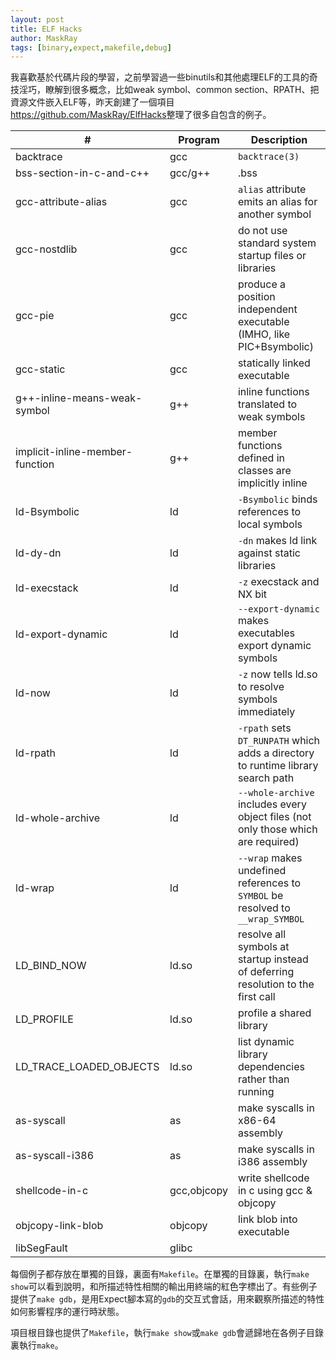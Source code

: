 ```yaml
---
layout: post
title: ELF Hacks
author: MaskRay
tags: [binary,expect,makefile,debug]
---
```


我喜歡基於代碼片段的學習，之前學習過一些binutils和其他處理ELF的工具的奇技淫巧，瞭解到很多概念，比如weak symbol、common section、RPATH、把資源文件嵌入ELF等，昨天創建了一個項目<https://github.com/MaskRay/ElfHacks>整理了很多自包含的例子。

<!-- more -->

| #                               | Program     | Description                                                                       |
| -----------------------------   | ----------- | --------------------------------------------------------------------------------- |
| backtrace                       | gcc         | `backtrace(3)`                                                                    |
| bss-section-in-c-and-c++        | gcc/g++     | .bss                                                                              |
| gcc-attribute-alias             | gcc         | `alias` attribute emits an alias for another symbol                               |
| gcc-nostdlib                    | gcc         | do not use standard system startup files or libraries                             |
| gcc-pie                         | gcc         | produce a position independent executable (IMHO, like PIC+Bsymbolic)              |
| gcc-static                      | gcc         | statically linked executable                                                      |
| g++-inline-means-weak-symbol    | g++         | inline functions translated to weak symbols                                       |
| implicit-inline-member-function | g++         | member functions defined in classes are implicitly inline                         |
| ld-Bsymbolic                    | ld          | `-Bsymbolic` binds references to local symbols                                    |
| ld-dy-dn                        | ld          | `-dn` makes ld link against static libraries                                      |
| ld-execstack                    | ld          | `-z` execstack and NX bit                                                         |
| ld-export-dynamic               | ld          | `--export-dynamic` makes executables export dynamic symbols                       |
| ld-now                          | ld          | `-z` now tells ld.so to resolve symbols immediately                               |
| ld-rpath                        | ld          | `-rpath` sets `DT_RUNPATH` which adds a directory to runtime library search path  |
| ld-whole-archive                | ld          | `--whole-archive` includes every object files (not only those which are required) |
| ld-wrap                         | ld          | `--wrap` makes undefined references to `SYMBOL` be resolved to `__wrap_SYMBOL`    |
| LD\_BIND\_NOW                   | ld.so       | resolve all symbols at startup instead of deferring resolution to the first call  |
| LD\_PROFILE                     | ld.so       | profile a shared library                                                          |
| LD\_TRACE\_LOADED\_OBJECTS      | ld.so       | list dynamic library dependencies rather than running                             |
| as-syscall                      | as          | make syscalls in x86-64 assembly                                                  |
| as-syscall-i386                 | as          | make syscalls in i386 assembly                                                    |
| shellcode-in-c                  | gcc,objcopy | write shellcode in c using gcc & objcopy                                          |
| objcopy-link-blob               | objcopy     | link blob into executable                                                         |
| libSegFault                     | glibc       |                                                                                   |

每個例子都存放在單獨的目錄，裏面有`Makefile`。在單獨的目錄裏，執行`make show`可以看到說明，和所描述特性相關的輸出用終端的紅色字標出了。有些例子提供了`make gdb`，是用Expect腳本寫的`gdb`的交互式會話，用來觀察所描述的特性如何影響程序的運行時狀態。

項目根目錄也提供了`Makefile`，執行`make show`或`make gdb`會遞歸地在各例子目錄裏執行`make`。
